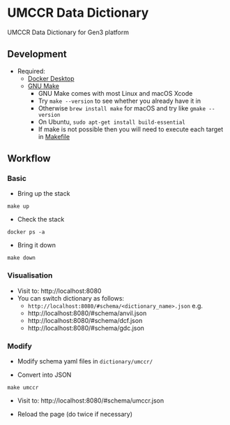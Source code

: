 # UMCCR Data Dictionary

UMCCR Data Dictionary for Gen3 platform


## Development

- Required:
  - [Docker Desktop](https://www.docker.com/products/docker-desktop)
  - [GNU Make](https://www.gnu.org/software/make/)
    - GNU Make comes with most Linux and macOS Xcode
    - Try `make --version` to see whether you already have it in   
    - Otherwise `brew install make` for macOS and try like `gmake --version`
    - On Ubuntu, `sudo apt-get install build-essential`
    - If make is not possible then you will need to execute each target in [Makefile](Makefile)

## Workflow

### Basic

- Bring up the stack
```
make up
```

- Check the stack
```
docker ps -a
```

- Bring it down 
```
make down
```

### Visualisation

- Visit to: http://localhost:8080
- You can switch dictionary as follows:
  - `http://localhost:8080/#schema/<dictionary_name>.json` e.g.
  - http://localhost:8080/#schema/anvil.json
  - http://localhost:8080/#schema/dcf.json 
  - http://localhost:8080/#schema/gdc.json 

### Modify

- Modify schema yaml files in `dictionary/umccr/`

- Convert into JSON
```
make umccr
```

- Visit to: http://localhost:8080/#schema/umccr.json

- Reload the page (do twice if necessary)
